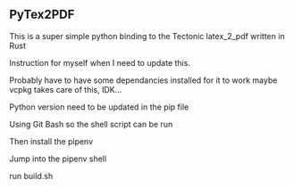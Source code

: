 ## PyTex2PDF

This is a super simple python binding to the Tectonic latex_2_pdf written in Rust

Instruction for myself when I need to update this.

Probably have to have some dependancies installed for it to work maybe vcpkg takes care of this, IDK...

Python version need to be updated in the pip file

Using Git Bash so the shell script can be run

Then install the pipenv

Jump into the pipenv shell

run build.sh
